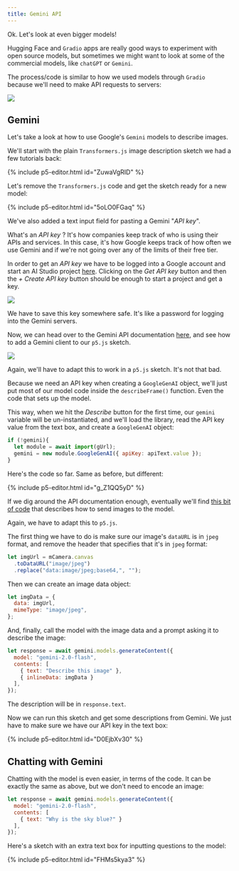 ```yaml
---
title: Gemini API
---
```


Ok. Let's look at even bigger models!

Hugging Face and `Gradio` apps are really good ways to experiment with open source models, but sometimes we might want to look at some of the commercial models, like `chatGPT` or `Gemini`.

The process/code is similar to how we used models through `Gradio` because we'll need to make API requests to servers:

<div class="scaled-images left w75">
  <img src="{{ 'assets/images/ai/gemini-server-00.jpg' |relative_url }}">
</div>

## Gemini

Let's take a look at how to use Google's `Gemini` models to describe images.

We'll start with the plain `Transformers.js` image description sketch we had a few tutorials back:

{% include p5-editor.html id="ZuwaVgRID" %}

Let's remove the `Transformers.js` code and get the sketch ready for a new model:

{% include p5-editor.html id="5oLO0FGaq" %}

We've also added a text input field for pasting a Gemini "_API key_".

What's an _API key_ ? It's how companies keep track of who is using their APIs and services. In this case, it's how Google keeps track of how often we use Gemini and if we're not going over any of the limits of their free tier.

In order to get an _API key_ we have to be logged into a Google account and start an AI Studio project [here](https://aistudio.google.com/). Clicking on the _Get API key_ button and then the _+ Create API key_ button should be enough to start a project and get a key.

<div class="scaled-images left">
  <img src="{{ 'assets/images/ai/gemini-key-00.jpg' |relative_url }}">
</div>

We have to save this key somewhere safe. It's like a password for logging into the Gemini servers.

Now, we can head over to the Gemini API documentation [here](https://ai.google.dev/gemini-api/docs/text-generation#javascript), and see how to add a Gemini client to our `p5.js` sketch.

<div class="scaled-images left">
  <img src="{{ 'assets/images/ai/gemini-api-00.jpg' |relative_url }}">
</div>

Again, we'll have to adapt this to work in a `p5.js` sketch. It's not that bad.

Because we need an API key when creating a `GoogleGenAI` object, we'll just put most of our model code inside the `describeFrame()` function. Even the code that sets up the model.

This way, when we hit the _Describe_ button for the first time, our `gemini` variable will be un-instantiated, and we'll load the library, read the API key value from the text box, and create a `GoogleGenAI` object:
```js
if (!gemini){
  let module = await import(gUrl);
  gemini = new module.GoogleGenAI({ apiKey: apiText.value });
}
```

Here's the code so far. Same as before, but different:

{% include p5-editor.html id="g_Z1QQ5yD" %}

If we dig around the API documentation enough, eventually we'll find [this bit of code](https://ai.google.dev/gemini-api/docs/image-understanding#javascript_1) that describes how to send images to the model.

Again, we have to adapt this to `p5.js`.

The first thing we have to do is make sure our image's `dataURL` is in `jpeg` format, and remove the header that specifies that it's in `jpeg` format:
```js
let imgUrl = mCamera.canvas
  .toDataURL("image/jpeg")
  .replace("data:image/jpeg;base64,", "");
```

Then we can create an image data object:
```js
let imgData = {
  data: imgUrl,
  mimeType: "image/jpeg",
};
```

And, finally, call the model with the image data and a prompt asking it to describe the image:
```js
let response = await gemini.models.generateContent({
  model: "gemini-2.0-flash",
  contents: [
    { text: "Describe this image" },
    { inlineData: imgData }
  ],
});
```

The description will be in `response.text`.

Now we can run this sketch and get some descriptions from Gemini. We just have to make sure we have our API key in the text box:

{% include p5-editor.html id="D0EjbXv30" %}

## Chatting with Gemini

Chatting with the model is even easier, in terms of the code. It can be exactly the same as above, but we don't need to encode an image:
```js
let response = await gemini.models.generateContent({
  model: "gemini-2.0-flash",
  contents: [
    { text: "Why is the sky blue?" }
  ],
});
```

Here's a sketch with an extra text box for inputting questions to the model:

{% include p5-editor.html id="FHMs5kya3" %}
